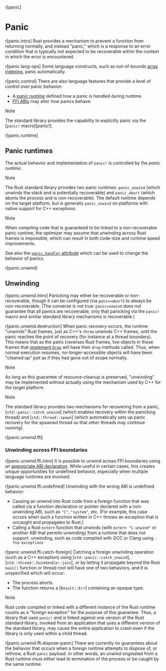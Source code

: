 r[panic]
# Panic

r[panic.intro]
Rust provides a mechanism to prevent a function from returning normally, and instead "panic," which is a response to an error condition that is typically not expected to be recoverable within the context in which the error is encountered.

r[panic.lang-ops]
Some language constructs, such as out-of-bounds [array indexing], panic automatically.

r[panic.control]
There are also language features that provide a level of control over panic behavior:

* A [_panic runtime_](#panic-runtimes) defined how a panic is handled during runtime.
* [FFI ABIs](items/functions.md#unwinding) may alter how panics behave.

> [!NOTE]
> The standard library provides the capability to explicitly panic via the [`panic!` macro][panic!].

r[panic.runtime]
## Panic runtimes

The actual behavior and implementation of `panic!` is controlled by the _panic runtime_.

> [!NOTE]
> The Rust standard library provides two panic runtimes: `panic_unwind` (which unwinds the stack and is potentially recoverable) and `panic_abort` (which aborts the process and is non-recoverable). The default runtime depends on the target platform, but is generally `panic_unwind` on platforms with native support for C++ exceptions.

> [!NOTE]
> When compiling code that is guaranteed to be linked to a non-recoverable panic runtime, the optimizer may assume that unwinding across Rust frames is impossible, which can result in both code-size and runtime speed improvements.

See also the [`panic_handler` attribute](runtime.md#the-panic_handler-attribute) which can be used to change the behavior of panics.

r[panic.unwind]
## Unwinding

r[panic.unwind.intro]
Panicking may either be recoverable or non-recoverable, though it can be configured (via `panic=abort`) to always be non-recoverable. (The converse is not true: `panic=unwind` does not guarantee that all panics are recoverable, only that panicking via the `panic!` macro and similar standard library mechanisms is recoverable.)

r[panic.unwind.destruction]
When panic recovery occurs, the runtime "unwinds" Rust frames, just as C++'s `throw` unwinds C++ frames, until the panic reaches the point of recovery (for instance at a thread boundary). This means that as the panic traverses Rust frames, live objects in those frames that [implement `Drop`][destructors] will have their `drop` methods called. Thus, when normal execution resumes, no-longer-accessible objects will have been "cleaned up" just as if they had gone out of scope normally.

> [!NOTE]
> As long as this guarantee of resource-cleanup is preserved, "unwinding" may be implemented without actually using the mechanism used by C++ for the target platform.

> [!NOTE]
> The standard library provides two mechanisms for recovering from a panic, [`std::panic::catch_unwind`] (which enables recovery within the panicking thread) and [`std::thread::spawn`] (which automatically sets up panic recovery for the spawned thread so that other threads may continue running).

r[panic.unwind.ffi]
### Unwinding across FFI boundaries

r[panic.unwind.ffi.intro]
It is possible to unwind across FFI boundaries using an [appropriate ABI declaration][unwind-abi]. While useful in certain cases, this creates unique opportunities for undefined behavior, especially when multiple language runtimes are involved.

r[panic.unwind.ffi.undefined]
Unwinding with the wrong ABI is undefined behavior:

* Causing an unwind into Rust code from a foreign function that was called via a function declaration or pointer declared with a non-unwinding ABI, such as `"C"`, `"system"`, etc. (For example, this case occurs when such a function written in C++ throws an exception that is uncaught and propagates to Rust.)
* Calling a Rust `extern` function that unwinds (with `extern "C-unwind"` or another ABI that permits unwinding) from a runtime that does not support. unwinding, such as code compiled with GCC or Clang using `-fno-exceptions`

r[panic.unwind.ffi.catch-foreign]
Catching a foreign unwinding operation (such as a C++ exception) using [`std::panic::catch_unwind`], [`std::thread::JoinHandle::join`], or by letting it propagate beyond the Rust `main()` function or thread root will have one of two behaviors, and it is unspecified which will occur:

* The process aborts.
* The function returns a [`Result::Err`] containing an opaque type.

> [!NOTE]
>  Rust code compiled or linked with a different instance of the Rust runtime counts as a "foreign exception" for the purpose of this guarantee. Thus, a library that uses `panic!` and is linked against one version of the Rust standard library, invoked from an application that uses a different version of the standard library, may cause the entire application to crash even if the library is only used within a child thread.

r[panic.unwind.ffi.dispose-panic]
There are currently no guarantees about the behavior that occurs when a foreign runtime attempts to dispose of, or rethrow, a Rust `panic` payload. In other words, an unwind originated from a Rust runtime must either lead to termination of the process or be caught by the same runtime.

[array indexing]: expressions/array-expr.md#array-and-slice-indexing-expressions
[destructors]: destructors.md
[runtime]: runtime.md
[unwind-abi]: items/functions.md#unwinding
